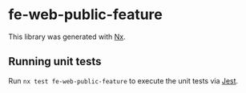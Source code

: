 # fe-web-public-feature

This library was generated with [Nx](https://nx.dev).

## Running unit tests

Run `nx test fe-web-public-feature` to execute the unit tests via [Jest](https://jestjs.io).
